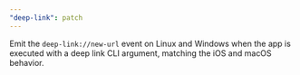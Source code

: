 ```yaml
---
"deep-link": patch
---
```


Emit the `deep-link://new-url` event on Linux and Windows when the app is executed with a deep link CLI argument,
matching the iOS and macOS behavior.

